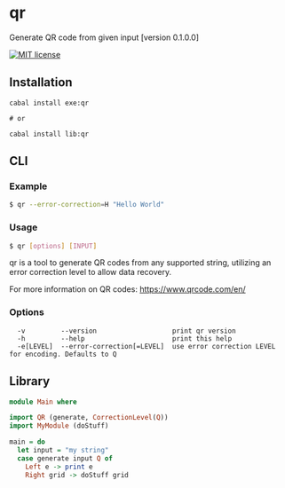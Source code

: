 # qr
Generate QR code from given input [version 0.1.0.0]

[![MIT license](https://img.shields.io/badge/license-MIT-blue.svg)](LICENSE)

## Installation

```
cabal install exe:qr

# or

cabal install lib:qr
```

## CLI

### Example

```bash
$ qr --error-correction=H "Hello World"
```

### Usage 

```bash
$ qr [options] [INPUT]
```

qr is a tool to generate QR codes from any supported string,
utilizing an error correction level to allow data recovery.

For more information on QR codes: https://www.qrcode.com/en/

### Options

```
  -v         --version                   print qr version
  -h         --help                      print this help
  -e[LEVEL]  --error-correction[=LEVEL]  use error correction LEVEL for encoding. Defaults to Q
```

## Library

```haskell
module Main where

import QR (generate, CorrectionLevel(Q))
import MyModule (doStuff)

main = do
  let input = "my string"
  case generate input Q of
    Left e -> print e
    Right grid -> doStuff grid
```